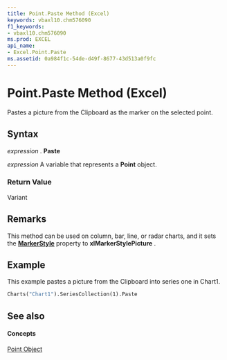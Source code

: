 ```yaml
---
title: Point.Paste Method (Excel)
keywords: vbaxl10.chm576090
f1_keywords:
- vbaxl10.chm576090
ms.prod: EXCEL
api_name:
- Excel.Point.Paste
ms.assetid: 0a984f1c-54de-d49f-8677-43d513a0f9fc
---
```



# Point.Paste Method (Excel)

Pastes a picture from the Clipboard as the marker on the selected point.


## Syntax

 _expression_ . **Paste**

 _expression_ A variable that represents a **Point** object.


### Return Value

Variant


## Remarks

This method can be used on column, bar, line, or radar charts, and it sets the  **[MarkerStyle](point-markerstyle-property-excel.md)** property to **xlMarkerStylePicture** .


## Example

This example pastes a picture from the Clipboard into series one in Chart1.


```vb
Charts("Chart1").SeriesCollection(1).Paste
```


## See also


#### Concepts


[Point Object](point-object-excel.md)

